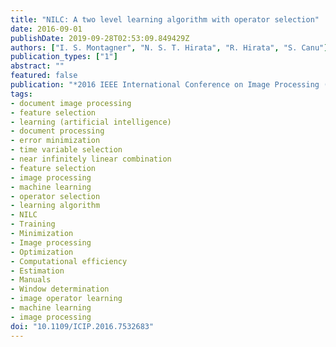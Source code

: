 ```yaml
---
title: "NILC: A two level learning algorithm with operator selection"
date: 2016-09-01
publishDate: 2019-09-28T02:53:09.849429Z
authors: ["I. S. Montagner", "N. S. T. Hirata", "R. Hirata", "S. Canu"]
publication_types: ["1"]
abstract: ""
featured: false
publication: "*2016 IEEE International Conference on Image Processing (ICIP)*"
tags: 
- document image processing
- feature selection
- learning (artificial intelligence)
- document processing
- error minimization
- time variable selection
- near infinitely linear combination
- feature selection
- image processing
- machine learning
- operator selection
- learning algorithm
- NILC
- Training
- Minimization
- Image processing
- Optimization
- Computational efficiency
- Estimation
- Manuals
- Window determination
- image operator learning
- machine learning
- image processing
doi: "10.1109/ICIP.2016.7532683"
---
```


